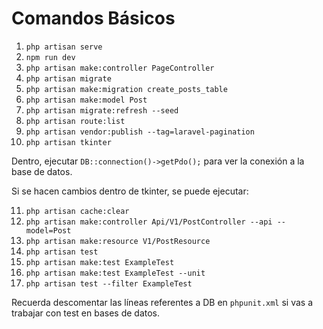 # Comandos Básicos

1. `php artisan serve`
2. `npm run dev`
3. `php artisan make:controller PageController`
4. `php artisan migrate`
5. `php artisan make:migration create_posts_table`
6. `php artisan make:model Post`
7. `php artisan migrate:refresh --seed`
8. `php artisan route:list`
9. `php artisan vendor:publish --tag=laravel-pagination`
10. `php artisan tkinter`

Dentro, ejecutar `DB::connection()->getPdo();` para ver la conexión a la base de datos.

Si se hacen cambios dentro de tkinter, se puede ejecutar:

11. `php artisan cache:clear`
12. `php artisan make:controller Api/V1/PostController --api --model=Post`
13. `php artisan make:resource V1/PostResource`
14. `php artisan test`
15. `php artisan make:test ExampleTest`
16. `php artisan make:test ExampleTest --unit`
17. `php artisan test --filter ExampleTest`

Recuerda descomentar las líneas referentes a DB en `phpunit.xml` si vas a trabajar con test en bases de datos.
